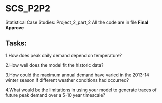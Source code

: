 # SCS_P2P2
Statistical Case Studies: Project_2_part_2
All the code are in file **Final Approve**



## Tasks: 

1.How does peak daily demand depend on temperature?

2.How well does the model fit the historic data?

3.How could the maximum annual demand have varied in the 2013-14 winter season if different weather conditions had occurred? 
 
4.What would be the limitations in using your model to generate traces of future peak demand over a 5-10 year timescale?
 
 
 

